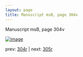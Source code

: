 ```yaml
---
layout: page
title: Manuscript msB, page 304v
---
```


Manuscript msB, page 304v

[![image](http://www.homermultitext.org/iipsrv?OBJ=IIP,1.0&FIF=/project/homer/pyramidal/deepzoom/hmt/vbbifolio/pending/vb_304v_305r.tif&WID=100&CVT=JPEG)](http://www.homermultitext.org/ict2/?urn=urn:cite2:hmt:vbbifolio.pending:vb_304v_305r)

prev:  [304r](../304r) | next:  [305r](../305r)

